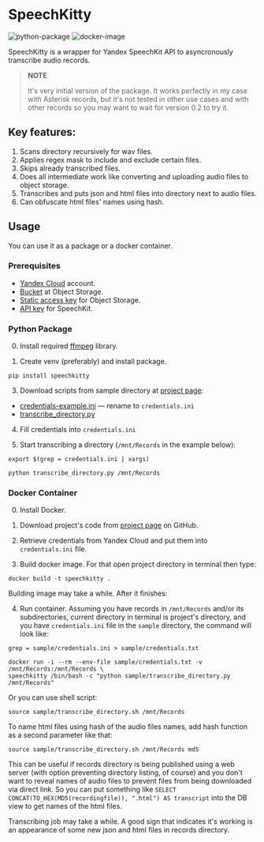 # SpeechKitty

![python-package](https://github.com/AlekseiPrishchepo/SpeechKitty/actions/workflows/python-package.yml/badge.svg) ![docker-image](https://github.com/AlekseiPrishchepo/SpeechKitty/actions/workflows/docker-image.yml/badge.svg)

SpeechKitty is a wrapper for Yandex SpeechKit API to asyncronously transcribe audio records. 

> **NOTE**
> 
> It's very initial version of the package. It works perfectly in my case with Asterisk records, but it's not tested in other use cases and with other records so you may want to wait for version 0.2 to try it.

## Key features:

1. Scans directory recursively for wav files.
2. Applies regex mask to include and exclude certain files.
3. Skips already transcribed files.
4. Does all intermediate work like converting and uploading audio files to object storage.
5. Transcribes and puts json and html files into directory next to audio files.
6. Can obfuscate html files' names using hash.

## Usage

You can use it as a package or a docker container.

### Prerequisites

* [Yandex Cloud](https://cloud.yandex.com/en/) account. 
* [Bucket](https://cloud.yandex.ru/docs/storage/operations/buckets/create) at Object Storage. 
* [Static access key](https://cloud.yandex.ru/docs/iam/operations/sa/create-access-key) for Object Storage.
* [API key](https://cloud.yandex.ru/docs/iam/concepts/authorization/api-key) for SpeechKit.

### Python Package

0. Install required [ffmpeg](https://ffmpeg.org/download.html) library.

2. Create venv (preferably) and install package.

```console
pip install speechkitty
```

3. Download scripts from sample directory at [project page](https://github.com/AlekseiPrishchepo/SpeechKitty/tree/main/sample):

* [credentials-example.ini](https://github.com/AlekseiPrishchepo/SpeechKitty/blob/main/sample/credentials-example.ini) — rename to ```credentials.ini```
* [transcribe_directory.py](https://github.com/AlekseiPrishchepo/SpeechKitty/blob/main/sample/transcribe_directory.py)

4. Fill credentials into ```credentials.ini```

5. Start transcribing a directory (```/mnt/Records``` in the example below):

```console
export $(grep = credentials.ini | xargs)

python transcribe_directory.py /mnt/Records
```

### Docker Container

0. Install Docker.

1. Download project's code from [project page](https://github.com/AlekseiPrishchepo/SpeechKitty) on GitHub.

2. Retrieve credentials from Yandex Cloud and put them into ```credentials.ini``` file.

3. Build docker image. For that open project directory in terminal then type:

```console
docker build -t speechkitty .
```

Building image may take a while. After it finishes:

4. Run container. Assuming you have records in ```/mnt/Records``` and/or its subdirectories, current directory in terminal is project's directory, and you have ```credentials.ini``` file in the ```sample``` directory, the command will look like:

```console
grep = sample/credentials.ini > sample/credentials.txt

docker run -i --rm --env-file sample/credentials.txt -v /mnt/Records:/mnt/Records \
speechkitty /bin/bash -c "python sample/transcribe_directory.py /mnt/Records"
```
Or you can use shell script:
```console
source sample/transcribe_directory.sh /mnt/Records
```
To name html files using hash of the audio files names, add hash function as a second parameter like that:
```console
source sample/transcribe_directory.sh /mnt/Records md5
```
This can be useful if records directory is being published using a web server (with option preventing directory listing, of course) and you don't want to reveal names of audio files to prevent files from being downloaded via direct link. So you can put something like ```SELECT CONCAT(TO_HEX(MD5(recordingfile)), ".html") AS transcript``` into the DB view to get names of the html files.

Transcribing job may take a while. A good sign that indicates it's working is an appearance of some new json and html files in records directory.
